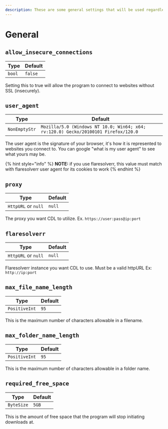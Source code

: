 ```yaml
---
description: These are some general settings that will be used regardless of which config is loaded
---
```

# General

## `allow_insecure_connections`

| Type           | Default  |
|----------------|----------|
| `bool` | `false`|

Setting this to true will allow the program to connect to websites without SSL (insecurely).

## `user_agent`

| Type           | Default  |
|----------------|----------|
| `NonEmptyStr` | `Mozilla/5.0 (Windows NT 10.0; Win64; x64; rv:120.0) Gecko/20100101 Firefox/120.0`|

The user agent is the signature of your browser, it's how it is represented to websites you connect to. You can google "what is my user agent" to see what yours may be.


{% hint style="info" %}
**NOTE:** if you use flaresolverr, this value must match with flaresolverr user agent for its cookies to work
{% endhint %}


## `proxy`

| Type           | Default  |
|----------------|----------|
| `HttpURL` or `null` | `null`|

The proxy you want CDL to utilize. Ex. `https://user:pass@ip:port`

## `flaresolverr`

| Type           | Default  |
|----------------|----------|
| `HttpURL` or `null` | `null`|

Flaresolverr instance you want CDL to use. Must be a valid httpURL Ex: `http://ip:port`

## `max_file_name_length`

| Type           | Default  |
|----------------|----------|
| `PositiveInt` | `95`|

This is the maximum number of characters allowable in a filename.

## `max_folder_name_length`

| Type           | Default  |
|----------------|----------|
| `PositiveInt` | `95`|

This is the maximum number of characters allowable in a folder name.

## `required_free_space`

| Type           | Default  |
|----------------|----------|
| `ByteSize` | `5GB`|

This is the amount of free space that the program will stop initiating downloads at.
